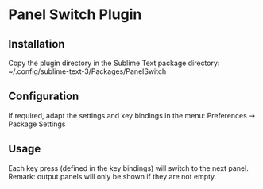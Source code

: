 # Panel Switch Plugin

## Installation

Copy the plugin directory in the Sublime Text package directory:
~/.config/sublime-text-3/Packages/PanelSwitch

## Configuration

If required, adapt the settings and key bindings in the menu: Preferences → Package Settings

## Usage

Each key press (defined in the key bindings) will switch to the next panel.  
Remark: output panels will only be shown if they are not empty.
